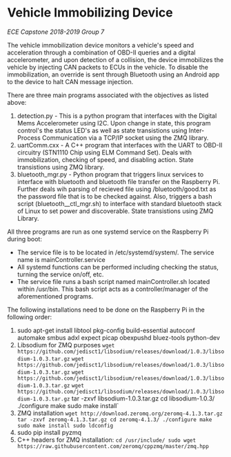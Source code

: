 # Vehicle Immobilizing Device
*ECE Capstone 2018-2019 Group 7*

The vehicle immobilization device monitors a vehicle's speed and acceleration through a combination of OBD-II queries and a digital accelerometer, and upon detection of a collision, the device immobilizes the vehicle by injecting CAN packets to ECUs in the vehicle. To disable the immobilization, an override is sent through Bluetooth using an Android app to the device to halt CAN message injection.

There are three main programs associated with the objectives as listed above:
1. detection.py - This is a python program that interfaces with the Digital Mems Accelerometer using I2C. Upon change in state, this program control's the status LED's as well as state transistions using Inter-Process Communication via a TCP/IP socket using the ZMQ library.
2. uartComm.cxx - A C++ program that interfaces with the UART to OBD-II circuitry (STN1110 Chip using ELM Command Set). Deals with immobilization, checking of speed, and disabling action. State transistions using ZMQ library. 
3. bluetooth_mgr.py - Python program that triggers linux services to interface with bluetooth and bluetooth file transfer on the Raspberry Pi. Further deals wih parsing of recieved file using /bluetooth/good.txt as the password file that is to be checked against. Also, triggers a bash script (bluetooth__ctl_mgr.sh) to interface with standard bluetooth stack of Linux to set power and discoverable. State transistions using ZMQ Library.

All three programs are run as one systemd service on the Raspberry Pi during boot:
- The service file is to be located in /etc/systemd/system/. The service name is mainController.service
- All systemd functions can be performed including checking the status, turning the service on/off, etc.
- The service file runs a bash script named mainController.sh located within /usr/bin. This bash script acts as a controller/manager of the aforementioned programs.

The following installations need to be done on the Raspberry Pi in the following order:
1. sudo apt-get install libtool pkg-config build-essential autoconf automake smbus adxl expect picap obexpushd bluez-tools python-dev
2. Libsodium for ZMQ purposes
        `wget https://github.com/jedisct1/libsodium/releases/download/1.0.3/libsodium-1.0.3.tar.gz`
`wget https://github.com/jedisct1/libsodium/releases/download/1.0.3/libsodium-1.0.3.tar.gz`
`wget https://github.com/jedisct1/libsodium/releases/download/1.0.3/libsodium-1.0.3.tar.gz`
`wget https://github.com/jedisct1/libsodium/releases/download/1.0.3/libsodium-1.0.3.tar.gz`
        tar -zxvf libsodium-1.0.3.tar.gz
        cd libsodium-1.0.3/
        ./configure
        make
        sudo make install`
3. ZMQ installation
        `wget http://download.zeromq.org/zeromq-4.1.3.tar.gz
        tar -zxvf zeromq-4.1.3.tar.gz
        cd zeromq-4.1.3/
        ./configure
        make
        sudo make install
        sudo ldconfig`
4. sudo pip install pyzmq
5. C++ headers for ZMQ installation:
        `cd /usr/include/
        sudo wget https://raw.githubusercontent.com/zeromq/cppzmq/master/zmq.hpp`
